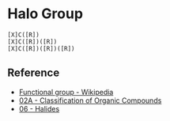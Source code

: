 # Halo Group

````smiles
[X]C([R])
[X]C([R])([R])
[X]C([R])([R])([R])
````

## Reference

* [Functional group - Wikipedia](https://en.wikipedia.org/wiki/Functional_group)
* [02A - Classification of Organic Compounds](../../../../00%20-%20Summary/SCCH134%20-%20Organic%20Chemistry%20for%20Medical%20Science/02A%20-%20Classification%20of%20Organic%20Compounds.md)
* [06 - Halides](../../../../00%20-%20Summary/SCCH134%20-%20Organic%20Chemistry%20for%20Medical%20Science/06%20-%20Halides.md)
